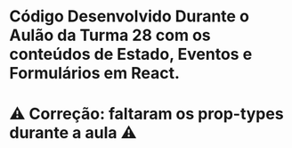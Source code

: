 # Código Desenvolvido Durante o Aulão da Turma 28 com os conteúdos de Estado, Eventos e Formulários em React.

# :warning: Correção: faltaram os prop-types durante a aula :warning:
